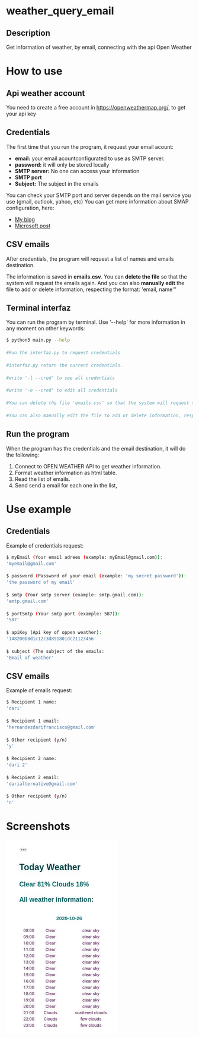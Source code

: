 # weather_query_email
## Description
Get information of weather, by email, connecting with the api Open Weather
# How to use
## Api weather account
You need to create a free account in https://openweathermap.org/, to get your api key
## Credentials
The first time that you run the program, it request your email acount: 
* **email:** your email acountconfigurated to use as SMTP server.
* **password:** it will only be stored locally
* **SMTP server:** No one can access your information
* **SMTP port**
* **Subject:** The subject in the emails

You can check your SMTP port and server depends on the mail service you use (gmail, outlook, yahoo, etc)
You can get more information about SMAP configuration, here: 
* [My blog](https://darideveloper.wordpress.com/2020/09/26/python-smtplib/)
* [Microsoft post](https://support.microsoft.com/es-es/office/configuraci%c3%b3n-de-correo-electr%c3%b3nico-pop-e-imap-para-outlook-8361e398-8af4-4e97-b147-6c6c4ac95353?ui=es-es&rs=es-es&ad=es)

## CSV emails
After credentials, the program will request a list of names and emails destination. 

The information is saved in **emails.csv**. 
You can **delete the file** so that the system will request the emails again.
And you can also **manually edit** the file to add or delete information, respecting the format: 'email, name'"


## Terminal interfaz

You can run the program by terminal. 
Use '--help' for more information in any moment on other keywords:

```bash
$ python3 main.py --help        

#Run the interfaz.py to request credentials 

#interfaz.py return the current credentials.

#write '-l --cred' to see all credentials 

#write '-e --cred' to edit all credentials 

#You can delete the file 'emails.csv' so that the system will request the emails again.

#You can also manually edit the file to add or delete information, respecting the format: 'email, name'"

```
## Run the program
When the program has the credentials and the email destination, it will do the following: 

1. Connect to OPEN WEATHER API to get weather information. 
2. Format weather information as html table.
3. Read the list of emails. 
4. Send send a email for each one in the list,
# Use example
## Credentials

Example of credentials request: 

```bash
$ myEmail (Your email adrees (example: myEmail@gmail.com)):
'myemail@gmail.com'

$ password (Password of your email (example: 'my secret password')): 
'the password of my email'

$ smtp (Your smtp server (example: smtp.gmail.com)): 
'emtp.gmail.com'

$ portSmtp (Your smtp port (example: 587)):
'587'

$ apiKey (Api key of oppen weather): 
'148200b8d1c12c3d891801dc21123456'

$ subject (The subject of the emails:
'Email of weather' 
```

## CSV emails

Example of emails request:

``` bash
$ Recipient 1 name:
'dari'

$ Recipient 1 email:
'hernandezdarifrancisco@gmail.com'

$ Other recipient (y/n)
'y'

$ Recipient 2 name:
'dari 2'

$ Recipient 2 email:
'darialternative@gmail.com'

$ Other recipient (y/n)
'n'

```

# Screenshots
![received mail](https://github.com/DariHernandez/weather_query_email/blob/master/screenshots/ss1.jpg)
